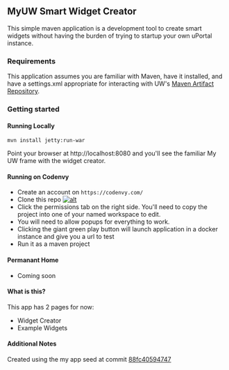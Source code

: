 ## MyUW Smart Widget Creator

This simple maven application is a development tool to create smart widgets without having the burden of trying to startup your own uPortal instance.

### Requirements

This application assumes you are familiar with Maven, have it installed, and have a settings.xml
appropriate for interacting with UW's [Maven Artifact Repository](https://wiki.doit.wisc.edu/confluence/pages/viewpage.action?spaceKey=ST&title=Maven+Repository+Manager).

### Getting started

#### Running Locally

`mvn install jetty:run-war`

Point your browser at http://localhost:8080 and you'll see the familiar My UW frame with the widget creator. 

#### Running on Codenvy

* Create an account on `https://codenvy.com/`
* Clone this repo [![alt](https://codenvy.com/factory/resources/factory-white.png)](https://codenvy.com/ide-resources/share/project/timlevett/myuw-smart-widget-creator)
* Click the permissions tab on the right side.  You'll need to copy the project into one of your named workspace to edit.
* You will need to allow popups for everything to work.
* Clicking the giant green play button will launch application in a docker instance and give you a url to test
* Run it as a maven project


#### Permanant Home
* Coming soon

#### What is this?

This app has 2 pages for now:

* Widget Creator
* Example Widgets

#### Additional Notes

Created using the my app seed at commit [88fc40594747](https://github.com/UW-Madison-DoIT/my-app-seed/commit/88fc4059474707b8efebca789c4b04def36884d3)

